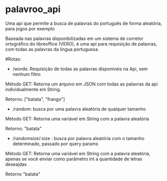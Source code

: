 # palavroo_api
Uma api que permite a busca de palavras do português de forma aleatória, para jogos por exemplo

Baseada nas palavras disponibilizadas em um sistema de corretor ortográfico do libreoffice (VERO), é uma api para requisição de palavras, com todas as palavras da língua portuguesa.

#Rotas:

- /words: Requisição de todas as palavras disponíveis na Api, sem nenhum filtro

Método GET: Retorna um arquivo em JSON com todas as palavras da api individualmente em String.

Retorno: ["batata", "frango"]

- /random: busca por uma palavra aleatória de qualquer tamanho

Método GET: Retorna uma variável em String com a palavra aleatória

Retorno: "batata"

- /randomsize/:size : busca por palavra aleatória com o tamanho determinado, passado por query params

Método GET: Retorna uma variável em String com a palavra aleatória, apenas se você enviar como parâmetro int a quantidade de letras deseajdas

Retorno "batata"
